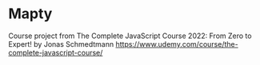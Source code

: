 # Mapty

Course project from The Complete JavaScript Course 2022: From Zero to Expert! by Jonas Schmedtmann https://www.udemy.com/course/the-complete-javascript-course/ 
